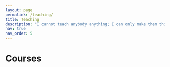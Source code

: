```yaml
---
layout: page
permalink: /teaching/
title: Teaching
description: "I cannot teach anybody anything; I can only make them think" - Socrates
nav: true
nav_order: 5
---
```


# Courses
